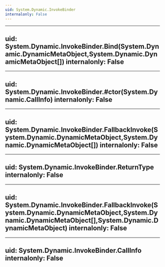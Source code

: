 ```yaml
---
uid: System.Dynamic.InvokeBinder
internalonly: False
---
```


---
uid: System.Dynamic.InvokeBinder.Bind(System.Dynamic.DynamicMetaObject,System.Dynamic.DynamicMetaObject[])
internalonly: False
---

---
uid: System.Dynamic.InvokeBinder.#ctor(System.Dynamic.CallInfo)
internalonly: False
---

---
uid: System.Dynamic.InvokeBinder.FallbackInvoke(System.Dynamic.DynamicMetaObject,System.Dynamic.DynamicMetaObject[])
internalonly: False
---

---
uid: System.Dynamic.InvokeBinder.ReturnType
internalonly: False
---

---
uid: System.Dynamic.InvokeBinder.FallbackInvoke(System.Dynamic.DynamicMetaObject,System.Dynamic.DynamicMetaObject[],System.Dynamic.DynamicMetaObject)
internalonly: False
---

---
uid: System.Dynamic.InvokeBinder.CallInfo
internalonly: False
---
